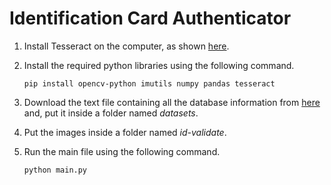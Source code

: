 # Identification Card Authenticator

1. Install Tesseract on the computer, as shown [here](https://stackoverflow.com/questions/46140485/tesseract-installation-in-windows).
2. Install the required python libraries using the following command.
    
    `pip install opencv-python imutils numpy pandas tesseract`
    
3. Download the text file containing all the database information from [here](https://www.tse.go.cr/descarga_padron.htm) and, put it inside a folder named _datasets_.
4. Put the images inside a folder named _id-validate_.
5. Run the main file using the following command.

    `python main.py`
